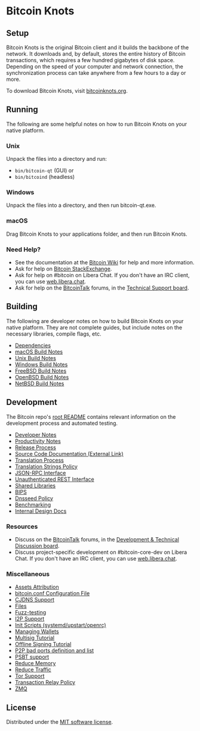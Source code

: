 Bitcoin Knots
=============

Setup
---------------------
Bitcoin Knots is the original Bitcoin client and it builds the backbone of the network. It downloads and, by default, stores the entire history of Bitcoin transactions, which requires a few hundred gigabytes of disk space. Depending on the speed of your computer and network connection, the synchronization process can take anywhere from a few hours to a day or more.

To download Bitcoin Knots, visit [bitcoinknots.org](https://bitcoinknots.org/).

Running
---------------------
The following are some helpful notes on how to run Bitcoin Knots on your native platform.

### Unix

Unpack the files into a directory and run:

- `bin/bitcoin-qt` (GUI) or
- `bin/bitcoind` (headless)

### Windows

Unpack the files into a directory, and then run bitcoin-qt.exe.

### macOS

Drag Bitcoin Knots to your applications folder, and then run Bitcoin Knots.

### Need Help?

* See the documentation at the [Bitcoin Wiki](https://en.bitcoin.it/wiki/Main_Page)
for help and more information.
* Ask for help on [Bitcoin StackExchange](https://bitcoin.stackexchange.com).
* Ask for help on #bitcoin on Libera Chat. If you don't have an IRC client, you can use [web.libera.chat](https://web.libera.chat/#bitcoin).
* Ask for help on the [BitcoinTalk](https://bitcointalk.org/) forums, in the [Technical Support board](https://bitcointalk.org/index.php?board=4.0).

Building
---------------------
The following are developer notes on how to build Bitcoin Knots on your native platform. They are not complete guides, but include notes on the necessary libraries, compile flags, etc.

- [Dependencies](dependencies.md)
- [macOS Build Notes](build-osx.md)
- [Unix Build Notes](build-unix.md)
- [Windows Build Notes](build-windows.md)
- [FreeBSD Build Notes](build-freebsd.md)
- [OpenBSD Build Notes](build-openbsd.md)
- [NetBSD Build Notes](build-netbsd.md)

Development
---------------------
The Bitcoin repo's [root README](/README.md) contains relevant information on the development process and automated testing.

- [Developer Notes](developer-notes.md)
- [Productivity Notes](productivity.md)
- [Release Process](release-process.md)
- [Source Code Documentation (External Link)](https://doxygen.bitcoincore.org/)
- [Translation Process](translation_process.md)
- [Translation Strings Policy](translation_strings_policy.md)
- [JSON-RPC Interface](JSON-RPC-interface.md)
- [Unauthenticated REST Interface](REST-interface.md)
- [Shared Libraries](shared-libraries.md)
- [BIPS](bips.md)
- [Dnsseed Policy](dnsseed-policy.md)
- [Benchmarking](benchmarking.md)
- [Internal Design Docs](design/)

### Resources
* Discuss on the [BitcoinTalk](https://bitcointalk.org/) forums, in the [Development & Technical Discussion board](https://bitcointalk.org/index.php?board=6.0).
* Discuss project-specific development on #bitcoin-core-dev on Libera Chat. If you don't have an IRC client, you can use [web.libera.chat](https://web.libera.chat/#bitcoin-core-dev).

### Miscellaneous
- [Assets Attribution](assets-attribution.md)
- [bitcoin.conf Configuration File](bitcoin-conf.md)
- [CJDNS Support](cjdns.md)
- [Files](files.md)
- [Fuzz-testing](fuzzing.md)
- [I2P Support](i2p.md)
- [Init Scripts (systemd/upstart/openrc)](init.md)
- [Managing Wallets](managing-wallets.md)
- [Multisig Tutorial](multisig-tutorial.md)
- [Offline Signing Tutorial](offline-signing-tutorial.md)
- [P2P bad ports definition and list](p2p-bad-ports.md)
- [PSBT support](psbt.md)
- [Reduce Memory](reduce-memory.md)
- [Reduce Traffic](reduce-traffic.md)
- [Tor Support](tor.md)
- [Transaction Relay Policy](policy/README.md)
- [ZMQ](zmq.md)

License
---------------------
Distributed under the [MIT software license](/COPYING).
